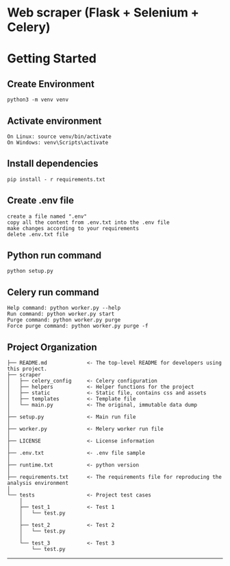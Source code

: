 Web scraper (Flask + Selenium + Celery)
==============================


# Getting Started


Create Environment
------------
```
python3 -m venv venv
```

Activate environment
------------
```
On Linux: source venv/bin/activate
On Windows: venv\Scripts\activate
```

Install dependencies
------------
```
pip install - r requirements.txt
```

Create .env file
------------
```
create a file named ".env"
copy all the content from .env.txt into the .env file
make changes according to your requirements
delete .env.txt file
```

Python run command
------------
```
python setup.py
```

Celery run command
------------
```
Help command: python worker.py --help
Run command: python worker.py start
Purge command: python worker.py purge
Force purge command: python worker.py purge -f
```

Project Organization
------------

    ├── README.md             <- The top-level README for developers using this project.
    ├── scraper
    │   ├── celery_config     <- Celery configuration
    │   ├── helpers           <- Helper functions for the project
    │   ├── static            <- Static file, contains css and assets
    │   ├── templates         <- Template file
    │   └── main.py           <- The original, immutable data dump
    │
    ├── setup.py              <- Main run file
    │
    ├── worker.py             <- Melery worker run file
    │
    ├── LICENSE               <- License information
    │
    ├── .env.txt              <- .env file sample
    │
    ├── runtime.txt           <- python version
    │
    ├── requirements.txt      <- The requirements file for reproducing the analysis environment
    │
    └── tests                 <- Project test cases
        │
        ├── test_1            <- Test 1
        │   └── test.py
        │
        ├── test_2            <- Test 2
        │   └── test.py
        │
        └── test_3            <- Test 3
            └── test.py

------------